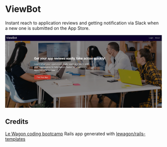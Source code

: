 # ViewBot

Instant reach to application reviews and getting notification via Slack when a new one is submitted on the App Store.

![viewbotgif](https://github.com/ozanisgor/simplefolio/blob/master/src/assets/viewbot.gif)



## Credits

[Le Wagon coding bootcamp](https://www.lewagon.com) Rails app generated with [lewagon/rails-templates](https://github.com/lewagon/rails-templates) 

